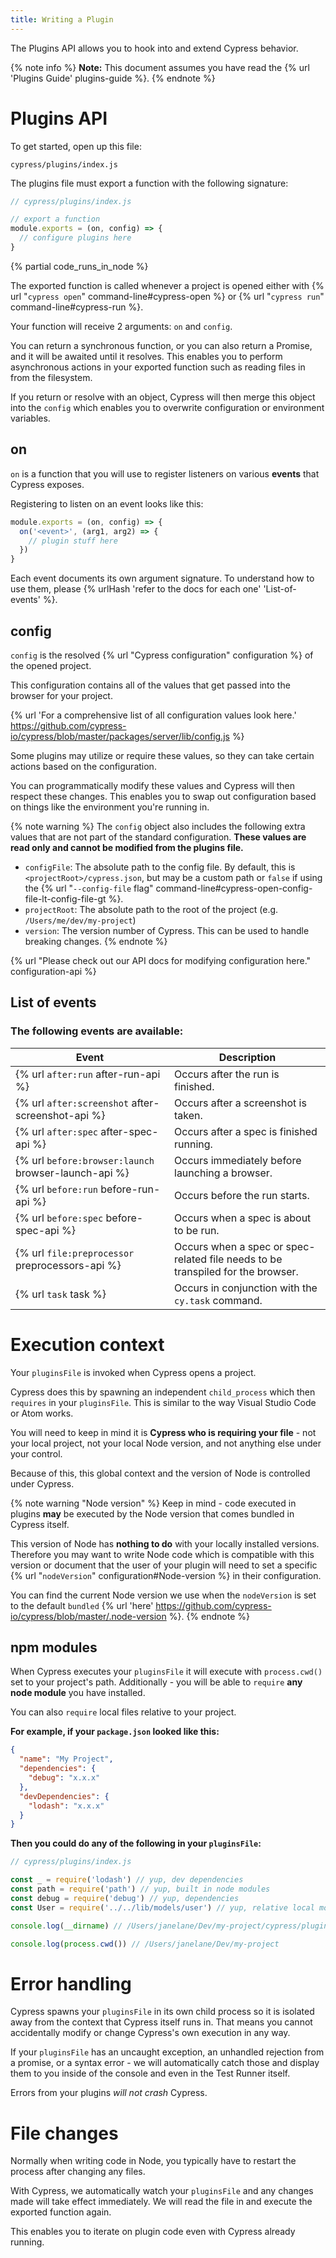 ```yaml
---
title: Writing a Plugin
---
```


The Plugins API allows you to hook into and extend Cypress behavior.

{% note info %}
**Note:** This document assumes you have read the {% url 'Plugins Guide' plugins-guide %}.
{% endnote %}

# Plugins API

To get started, open up this file:

```text
cypress/plugins/index.js
```

The plugins file must export a function with the following signature:

```javascript
// cypress/plugins/index.js

// export a function
module.exports = (on, config) => {
  // configure plugins here
}
```

{% partial code_runs_in_node %}

The exported function is called whenever a project is opened either with {% url "`cypress open`" command-line#cypress-open %} or {% url "`cypress run`" command-line#cypress-run %}.

Your function will receive 2 arguments: `on` and `config`.

You can return a synchronous function, or you can also return a Promise, and it will be awaited until it resolves. This enables you to perform asynchronous actions in your exported function such as reading files in from the filesystem.

If you return or resolve with an object, Cypress will then merge this object into the `config` which enables you to overwrite configuration or environment variables.

## on

`on` is a function that you will use to register listeners on various **events** that Cypress exposes.

Registering to listen on an event looks like this:

```javascript
module.exports = (on, config) => {
  on('<event>', (arg1, arg2) => {
    // plugin stuff here
  })
}
```

Each event documents its own argument signature. To understand how to use them, please {% urlHash 'refer to the docs for each one' 'List-of-events' %}.

## config

`config` is the resolved {% url "Cypress configuration" configuration %} of the opened project.

This configuration contains all of the values that get passed into the browser for your project.

{% url 'For a comprehensive list of all configuration values look here.' https://github.com/cypress-io/cypress/blob/master/packages/server/lib/config.js %}

Some plugins may utilize or require these values, so they can take certain actions based on the configuration.

You can programmatically modify these values and Cypress will then respect these changes. This enables you to swap out configuration based on things like the environment you're running in.

{% note warning %}
The `config` object also includes the following extra values that are not part of the standard configuration. **These values are read only and cannot be modified from the plugins file.**

* `configFile`: The absolute path to the config file. By default, this is `<projectRoot>/cypress.json`, but may be a custom path or `false` if using the {% url "`--config-file` flag" command-line#cypress-open-config-file-lt-config-file-gt %}.
* `projectRoot`: The absolute path to the root of the project (e.g. `/Users/me/dev/my-project`)
* `version`: The version number of Cypress. This can be used to handle breaking changes.
{% endnote %}

{% url "Please check out our API docs for modifying configuration here." configuration-api %}

## List of events

### The following events are available:

Event | Description
--- | ---
{% url `after:run` after-run-api %} | Occurs after the run is finished.
{% url `after:screenshot` after-screenshot-api %} | Occurs after a screenshot is taken.
{% url `after:spec` after-spec-api %} | Occurs after a spec is finished running.
{% url `before:browser:launch` browser-launch-api %} | Occurs immediately before launching a browser.
{% url `before:run` before-run-api %} | Occurs before the run starts.
{% url `before:spec` before-spec-api %} | Occurs when a spec is about to be run.
{% url `file:preprocessor` preprocessors-api %} | Occurs when a spec or spec-related file needs to be transpiled for the browser.
{% url `task` task %} | Occurs in conjunction with the `cy.task` command.

# Execution context

Your `pluginsFile` is invoked when Cypress opens a project.

Cypress does this by spawning an independent `child_process` which then `requires` in your `pluginsFile`. This is similar to the way Visual Studio Code or Atom works.

You will need to keep in mind it is **Cypress who is requiring your file** - not your local project, not your local Node version, and not anything else under your control.

Because of this, this global context and the version of Node is controlled under Cypress.

{% note warning "Node version" %}
Keep in mind - code executed in plugins **may** be executed by the Node version that comes bundled in Cypress itself.

This version of Node has **nothing to do** with your locally installed versions. Therefore you may want to write Node code which is compatible with this version or document that the user of your plugin will need to set a specific {% url "`nodeVersion`" configuration#Node-version %} in their configuration.

You can find the current Node version we use when the `nodeVersion` is set to the default `bundled` {% url 'here' https://github.com/cypress-io/cypress/blob/master/.node-version %}.
{% endnote %}

## npm modules

When Cypress executes your `pluginsFile` it will execute with `process.cwd()` set to your project's path. Additionally - you will be able to `require` **any node module** you have installed.

You can also `require` local files relative to your project.

**For example, if your `package.json` looked like this:**

```json
{
  "name": "My Project",
  "dependencies": {
    "debug": "x.x.x"
  },
  "devDependencies": {
    "lodash": "x.x.x"
  }
}
```

**Then you could do any of the following in your `pluginsFile`:**

```js
// cypress/plugins/index.js

const _ = require('lodash') // yup, dev dependencies
const path = require('path') // yup, built in node modules
const debug = require('debug') // yup, dependencies
const User = require('../../lib/models/user') // yup, relative local modules

console.log(__dirname) // /Users/janelane/Dev/my-project/cypress/plugins/index.js

console.log(process.cwd()) // /Users/janelane/Dev/my-project
```

# Error handling

Cypress spawns your `pluginsFile` in its own child process so it is isolated away from the context that Cypress itself runs in. That means you cannot accidentally modify or change Cypress's own execution in any way.

If your `pluginsFile` has an uncaught exception, an unhandled rejection from a promise, or a syntax error - we will automatically catch those and display them to you inside of the console and even in the Test Runner itself.

Errors from your plugins *will not crash* Cypress.

# File changes

Normally when writing code in Node, you typically have to restart the process after changing any files.

With Cypress, we automatically watch your `pluginsFile` and any changes made will take effect immediately. We will read the file in and execute the exported function again.

This enables you to iterate on plugin code even with Cypress already running.
